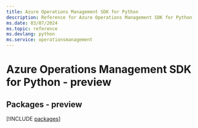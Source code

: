 ```yaml
---
title: Azure Operations Management SDK for Python
description: Reference for Azure Operations Management SDK for Python
ms.date: 03/07/2024
ms.topic: reference
ms.devlang: python
ms.service: operationsmanagement
---
```

# Azure Operations Management SDK for Python - preview
## Packages - preview
[!INCLUDE [packages](operations-management-index.md)]